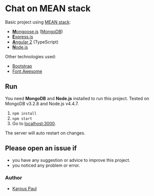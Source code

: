# Chat on MEAN stack

Basic project using [MEAN stack](https://en.wikipedia.org/wiki/MEAN_(software_bundle)):
* [**M**ongoose.js](http://www.mongoosejs.com) ([MongoDB](http://www.mongodb.com))
* [**E**xpress.js](http://expressjs.com)
* [**A**ngular 2](https://angular.io) (TypeScript)
* [**N**ode.js](https://nodejs.org)

Other technologies used:
* [Bootstrap](http://www.getbootstrap.com)
* [Font Awesome](http://fontawesome.io)

## Run
You need **MongoDB** and **Node.js** installed to run this project. Tested on MongoDB v3.2.8 and Node.js v4.4.7.

1. `npm install`
2. `npm start`
3. Go to [localhost:3000](http://localhost:3000).

The server will auto restart on changes.

## Please open an issue if
* you have any suggestion or advice to improve this project.
* you noticed any problem or error.

### Author
* [Karpus Paul](https://github.com/spreadzp)
